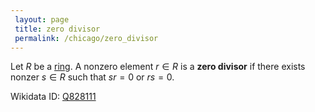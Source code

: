 ```yaml
---
 layout: page
 title: zero divisor
 permalink: /chicago/zero_divisor
---
```

Let $R$ be a [ring](https://mathgloss.github.io/MathGloss/chicago/ring). A nonzero element $r\in R$ is a **zero divisor** if there exists nonzer $s\in R$ such that $sr = 0$ or $rs = 0$.

Wikidata ID: [Q828111](https://www.wikidata.org/wiki/Q828111)